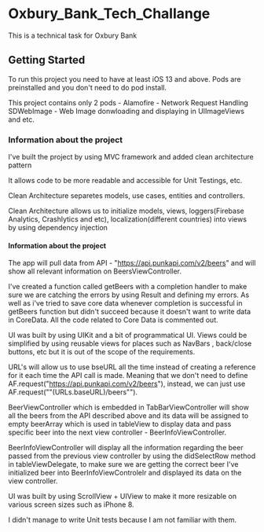 # Oxbury_Bank_Tech_Challange

This is a technical task for Oxbury Bank

## Getting Started

To run this project you need to have at least iOS 13 and above. 
Pods are preinstalled and you don't need to do pod install. 

This project contains only 2 pods - 
Alamofire - Network Request Handling 
SDWebImage - Web Image donwloading and displaying in UIImageViews and etc.

### Information about the project

I've built the project by using MVC framework and added clean architecture pattern

It allows code to be more readable and accessible for Unit Testings, etc. 

Clean Architecture separetes models, use cases, entities and controllers.

Clean Architecture allows us to initialize models, views, loggers(Firebase Analytics, Crashlytics and etc), localization(different countries) into views by using dependency injection 

#### Information about the project

The app will pull data from API - "https://api.punkapi.com/v2/beers" and will show all relevant information on BeersViewController. 

I've created a function called getBeers with a completion handler to make sure we are catching the errors by using Result and defining my errors. As well as i've tried to save core data whenever completion is successful in getBeers function but didn't succeed because it doesn't want to write data in CoreData. All the code related to Core Data is commented out. 

UI was built by using UIKit and a bit of programmatical UI. Views could be simplified by using reusable views for places such as NavBars , back/close buttons, etc but it is out of the scope of the requirements. 

URL's will allow us to use bseURL all the time instead of creating a reference for it each time the API call is made. Meaning that we don't need to define AF.request("https://api.punkapi.com/v2/beers"), instead, we can just use AF.request(""\(URLs.baseURL)/beers""). 

BeerViewController which is embedded in TabBarViewController will show all the beers from the API described above and its data will be assigned to empty beerArray which is used in tableView to display data and pass specific beer into the next view controller - BeerInfoViewController. 

BeerInfoViewController will display all the information regarding the beer passed from the previous view controller by using the didSelectRow method in tableViewDelegate, to make sure we are getting the correct beer I've initialized beer into BeerInfoViewControlelr and displayed its data on the view controller. 

UI was built by using ScrollView + UIView to make it more resizable on various screen sizes such as iPhone 8. 

I didn't manage to write Unit tests because I am not familiar with them.
